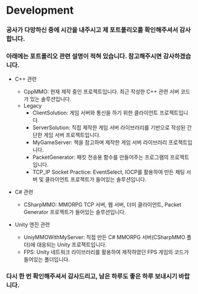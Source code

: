 # Development
### 공사가 다망하신 중에 시간을 내주시고 제 포트폴리오를 확인해주셔서 감사합니다.
### 아래에는 포트폴리오 관련 설명이 적혀 있습니다. 참고해주시면 감사하겠습니다.

* C++ 관련
  * CppMMO: 현재 제작 중인 프로젝트입니다. 최근 작성한 C++ 관련 서버 코드가 있는 솔루션입니다.
  * Legacy
    * ClientSolution: 게임 서버와 통신을 하기 위한 클라이언트 프로젝트입니다.
    * ServerSolution: 직접 제작한 게임 서버 라이브러리를 기반으로 작성된 간단한 게임 서버 프로젝트입니다.
    * MyGameServer: 책을 참고하며 제작한 게임 서버 라이브러리 프로젝트입니다.
    * PacketGenerator: 패킷 전송용 함수를 만들어주는 프로그램의 프로젝트입니다.
    * TCP_IP Socket Practice: EventSelect, IOCP를 활용하여 만든 채팅 서버 및 클라이언트 프로젝트가 들어있는 솔루션입니다.


* C# 관련
  * CSharpMMO: MMORPG TCP 서버, 웹 서버, 더미 클라이언트, Packet Generator 프로젝트가 들어있는 솔루션입니다.


* Unity 엔진 관련
  * UniyMMOWithMyServer: 직접 만든 C# MMORPG 서버(CSharpMMO 폴더)에 대응되는 Unity 프로젝트입니다.
  * FPS: Unity 네트워크 라이브러리를 활용하여 제작하였던 FPS 게임의 코드가 들어있는 폴더입니다.


### 다시 한 번 확인해주셔서 감사드리고, 남은 하루도 좋은 하루 보내시기 바랍니다.

